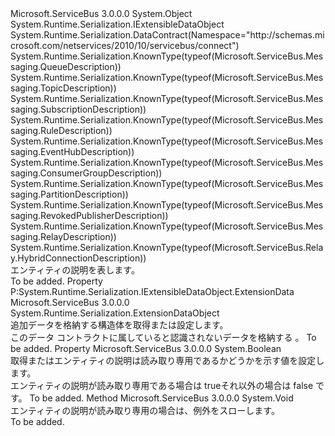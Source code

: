 <Type Name="EntityDescription" FullName="Microsoft.ServiceBus.Messaging.EntityDescription">
  <TypeSignature Language="C#" Value="public abstract class EntityDescription : System.Runtime.Serialization.IExtensibleDataObject" />
  <TypeSignature Language="ILAsm" Value=".class public auto ansi abstract beforefieldinit EntityDescription extends System.Object implements class System.Runtime.Serialization.IExtensibleDataObject" />
  <TypeSignature Language="DocId" Value="T:Microsoft.ServiceBus.Messaging.EntityDescription" />
  <TypeSignature Language="VB.NET" Value="Public MustInherit Class EntityDescription&#xA;Implements IExtensibleDataObject" />
  <TypeSignature Language="F#" Value="type EntityDescription = class&#xA;    interface IExtensibleDataObject" />
  <AssemblyInfo>
    <AssemblyName>Microsoft.ServiceBus</AssemblyName>
    <AssemblyVersion>3.0.0.0</AssemblyVersion>
  </AssemblyInfo>
  <Base>
    <BaseTypeName>System.Object</BaseTypeName>
  </Base>
  <Interfaces>
    <Interface>
      <InterfaceName>System.Runtime.Serialization.IExtensibleDataObject</InterfaceName>
    </Interface>
  </Interfaces>
  <Attributes>
    <Attribute>
      <AttributeName>System.Runtime.Serialization.DataContract(Namespace="http://schemas.microsoft.com/netservices/2010/10/servicebus/connect")</AttributeName>
    </Attribute>
    <Attribute>
      <AttributeName>System.Runtime.Serialization.KnownType(typeof(Microsoft.ServiceBus.Messaging.QueueDescription))</AttributeName>
    </Attribute>
    <Attribute>
      <AttributeName>System.Runtime.Serialization.KnownType(typeof(Microsoft.ServiceBus.Messaging.TopicDescription))</AttributeName>
    </Attribute>
    <Attribute>
      <AttributeName>System.Runtime.Serialization.KnownType(typeof(Microsoft.ServiceBus.Messaging.SubscriptionDescription))</AttributeName>
    </Attribute>
    <Attribute>
      <AttributeName>System.Runtime.Serialization.KnownType(typeof(Microsoft.ServiceBus.Messaging.RuleDescription))</AttributeName>
    </Attribute>
    <Attribute>
      <AttributeName>System.Runtime.Serialization.KnownType(typeof(Microsoft.ServiceBus.Messaging.EventHubDescription))</AttributeName>
    </Attribute>
    <Attribute>
      <AttributeName>System.Runtime.Serialization.KnownType(typeof(Microsoft.ServiceBus.Messaging.ConsumerGroupDescription))</AttributeName>
    </Attribute>
    <Attribute>
      <AttributeName>System.Runtime.Serialization.KnownType(typeof(Microsoft.ServiceBus.Messaging.PartitionDescription))</AttributeName>
    </Attribute>
    <Attribute>
      <AttributeName>System.Runtime.Serialization.KnownType(typeof(Microsoft.ServiceBus.Messaging.RevokedPublisherDescription))</AttributeName>
    </Attribute>
    <Attribute>
      <AttributeName>System.Runtime.Serialization.KnownType(typeof(Microsoft.ServiceBus.Messaging.RelayDescription))</AttributeName>
    </Attribute>
    <Attribute>
      <AttributeName>System.Runtime.Serialization.KnownType(typeof(Microsoft.ServiceBus.Relay.HybridConnectionDescription))</AttributeName>
    </Attribute>
  </Attributes>
  <Docs>
    <summary>エンティティの説明を表します。</summary>
    <remarks>To be added.</remarks>
  </Docs>
  <Members>
    <Member MemberName="ExtensionData">
      <MemberSignature Language="C#" Value="public System.Runtime.Serialization.ExtensionDataObject ExtensionData { get; set; }" />
      <MemberSignature Language="ILAsm" Value=".property instance class System.Runtime.Serialization.ExtensionDataObject ExtensionData" />
      <MemberSignature Language="DocId" Value="P:Microsoft.ServiceBus.Messaging.EntityDescription.ExtensionData" />
      <MemberSignature Language="VB.NET" Value="Public Property ExtensionData As ExtensionDataObject" />
      <MemberSignature Language="F#" Value="member this.ExtensionData : System.Runtime.Serialization.ExtensionDataObject with get, set" Usage="Microsoft.ServiceBus.Messaging.EntityDescription.ExtensionData" />
      <MemberType>Property</MemberType>
      <Implements>
        <InterfaceMember>P:System.Runtime.Serialization.IExtensibleDataObject.ExtensionData</InterfaceMember>
      </Implements>
      <AssemblyInfo>
        <AssemblyName>Microsoft.ServiceBus</AssemblyName>
        <AssemblyVersion>3.0.0.0</AssemblyVersion>
      </AssemblyInfo>
      <ReturnValue>
        <ReturnType>System.Runtime.Serialization.ExtensionDataObject</ReturnType>
      </ReturnValue>
      <Docs>
        <summary>追加データを格納する構造体を取得または設定します。</summary>
        <value>このデータ コントラクトに属していると認識されないデータを格納する <see cref="T:System.Runtime.Serialization.ExtensionDataObject" />。</value>
        <remarks>To be added.</remarks>
      </Docs>
    </Member>
    <Member MemberName="IsReadOnly">
      <MemberSignature Language="C#" Value="public bool IsReadOnly { get; }" />
      <MemberSignature Language="ILAsm" Value=".property instance bool IsReadOnly" />
      <MemberSignature Language="DocId" Value="P:Microsoft.ServiceBus.Messaging.EntityDescription.IsReadOnly" />
      <MemberSignature Language="VB.NET" Value="Public ReadOnly Property IsReadOnly As Boolean" />
      <MemberSignature Language="F#" Value="member this.IsReadOnly : bool" Usage="Microsoft.ServiceBus.Messaging.EntityDescription.IsReadOnly" />
      <MemberType>Property</MemberType>
      <AssemblyInfo>
        <AssemblyName>Microsoft.ServiceBus</AssemblyName>
        <AssemblyVersion>3.0.0.0</AssemblyVersion>
      </AssemblyInfo>
      <ReturnValue>
        <ReturnType>System.Boolean</ReturnType>
      </ReturnValue>
      <Docs>
        <summary>取得またはエンティティの説明は読み取り専用であるかどうかを示す値を設定します。</summary>
        <value>エンティティの説明が読み取り専用である場合は trueそれ以外の場合は false です。</value>
        <remarks>To be added.</remarks>
      </Docs>
    </Member>
    <Member MemberName="ThrowIfReadOnly">
      <MemberSignature Language="C#" Value="protected void ThrowIfReadOnly ();" />
      <MemberSignature Language="ILAsm" Value=".method familyhidebysig instance void ThrowIfReadOnly() cil managed" />
      <MemberSignature Language="DocId" Value="M:Microsoft.ServiceBus.Messaging.EntityDescription.ThrowIfReadOnly" />
      <MemberSignature Language="VB.NET" Value="Protected Sub ThrowIfReadOnly ()" />
      <MemberSignature Language="F#" Value="member this.ThrowIfReadOnly : unit -&gt; unit" Usage="entityDescription.ThrowIfReadOnly " />
      <MemberType>Method</MemberType>
      <AssemblyInfo>
        <AssemblyName>Microsoft.ServiceBus</AssemblyName>
        <AssemblyVersion>3.0.0.0</AssemblyVersion>
      </AssemblyInfo>
      <ReturnValue>
        <ReturnType>System.Void</ReturnType>
      </ReturnValue>
      <Parameters />
      <Docs>
        <summary>エンティティの説明が読み取り専用の場合は、例外をスローします。</summary>
        <remarks>To be added.</remarks>
      </Docs>
    </Member>
  </Members>
</Type>
